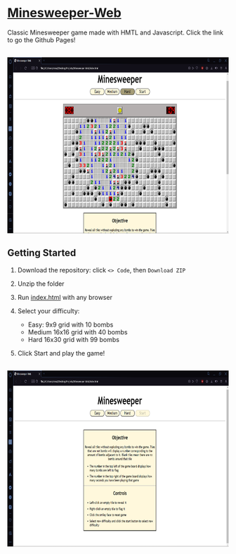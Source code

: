 # [Minesweeper-Web](https://desa-thomas.github.io/Minesweeper-Web/)
Classic Minesweeper game made with HMTL and Javascript. Click the link to go the Github Pages!

<br>
<div align = "center">
  <img src = "./Screenshots/lose.png" height = 400>
</div>

## Getting Started
1. Download the repository: click `<> Code`, then `Download ZIP`
   
2. Unzip the folder
   
3. Run [index.html](index.html) with any browser
   
4. Select your difficulty:
    - Easy: 9x9 grid with 10 bombs
    - Medium 16x16 grid with 40 bombs
    - Hard 16x30 grid with 99 bombs 
5. Click Start and play the game!

<br>
<div align = "center">
  <img src = "./Screenshots/rules.png" height = 400>
</div>
